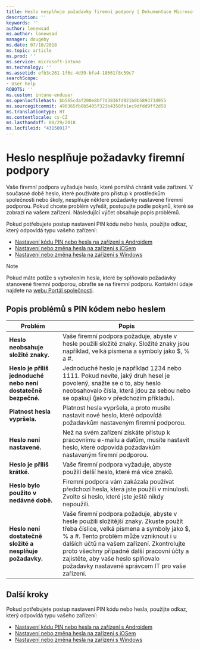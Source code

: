 ```yaml
---
title: Heslo nesplňuje požadavky firemní podpory | Dokumentace Microsoftu
description: ''
keywords: ''
author: lenewsad
ms.author: lanewsad
manager: dougeby
ms.date: 07/10/2018
ms.topic: article
ms.prod: ''
ms.service: microsoft-intune
ms.technology: ''
ms.assetid: efb3c261-1f6c-4d39-bfa4-18661f8c59c7
searchScope:
- User help
ROBOTS: ''
ms.custom: intune-enduser
ms.openlocfilehash: bb565cdaf200e8bf7d3836fd921b0b5893734955
ms.sourcegitcommit: 490365fb8b5405f323b4358fb1ec9dfdd9ff2d58
ms.translationtype: HT
ms.contentlocale: cs-CZ
ms.lasthandoff: 08/29/2018
ms.locfileid: "43150917"
---
```

# <a name="your-password-does-not-meet-your-company-supports-requirements"></a>Heslo nesplňuje požadavky firemní podpory

Vaše firemní podpora vyžaduje heslo, které pomáhá chránit vaše zařízení. V současné době heslo, které používáte pro přístup k prostředkům společnosti nebo školy, nesplňuje některé požadavky nastavené firemní podporou. Pokud chcete problém vyřešit, postupujte podle pokynů, které se zobrazí na vašem zařízení. Následující výčet obsahuje popis problémů.

Pokud potřebujete postup nastavení PIN kódu nebo hesla, použijte odkaz, který odpovídá typu vašeho zařízení:

- [Nastavení kódu PIN nebo hesla na zařízení s Androidem](set-your-pin-or-password-android.md)
- [Nastavení nebo změna hesla na zařízení s iOSem](set-or-change-your-passcode-ios.md)
- [Nastavení nebo změna hesla na zařízení s Windows](set-or-change-your-password-windows.md)

> [!NOTE]
> Pokud máte potíže s vytvořením hesla, které by splňovalo požadavky stanovené firemní podporou, obraťte se na firemní podporu. Kontaktní údaje najdete na [webu Portál společnosti](https://go.microsoft.com/fwlink/?linkid=2010980).

## <a name="pin-or-password-issue-descriptions"></a>Popis problémů s PIN kódem nebo heslem

| **Problém** | **Popis** |
|-----------------------------------------------------|------------------------------------------------------------------------------------------------------------------------------------------------------------------------------------------------------------------------------------------------------------------------------------------------------------------------------------------------------------|
| **Heslo neobsahuje složité znaky.** | Vaše firemní podpora požaduje, abyste v hesle použili složité znaky. Složité znaky jsou například, velká písmena a symboly jako $, % a #. |
| **Heslo je příliš jednoduché nebo není dostatečně bezpečné.** | Jednoduché heslo je například 1234 nebo 1111. Pokud nevíte, jaký druh hesel je povolený, snažte se o to, aby heslo neobsahovalo čísla, která jdou za sebou nebo se opakují (jako v předchozím příkladu). |
| **Platnost hesla vypršela.** | Platnost hesla vypršela, a proto musíte nastavit nové heslo, které odpovídá požadavkům nastaveným firemní podporou. |
| **Heslo není nastavené.** | Než na svém zařízení získáte přístup k pracovnímu e-mailu a datům, musíte nastavit heslo, které odpovídá požadavkům nastaveným firemní podporou. |
| **Heslo je příliš krátké.** | Vaše firemní podpora vyžaduje, abyste použili delší heslo, které má více znaků. |
| **Heslo bylo použito v nedávné době.** | Firemní podpora vám zakázala používat předchozí hesla, která jste použili v minulosti. Zvolte si heslo, které jste ještě nikdy nepoužili. |
| **Heslo není dostatečně složité a nesplňuje požadavky.** | Vaše firemní podpora požaduje, abyste v hesle použili složitější znaky. Zkuste použít třeba číslice, velká písmena a symboly jako $, % a #. Tento problém může vzniknout i u dalších účtů na vašem zařízení. Zkontrolujte proto všechny případné další pracovní účty a zajistěte, aby vaše heslo splňovalo požadavky nastavené správcem IT pro vaše zařízení. |

## <a name="next-steps"></a>Další kroky

Pokud potřebujete postup nastavení PIN kódu nebo hesla, použijte odkaz, který odpovídá typu vašeho zařízení:

- [Nastavení kódu PIN nebo hesla na zařízení s Androidem](set-your-pin-or-password-android.md)
- [Nastavení nebo změna hesla na zařízení s iOSem](set-or-change-your-passcode-ios.md)
- [Nastavení nebo změna hesla na zařízení s Windows](set-or-change-your-password-windows.md)
